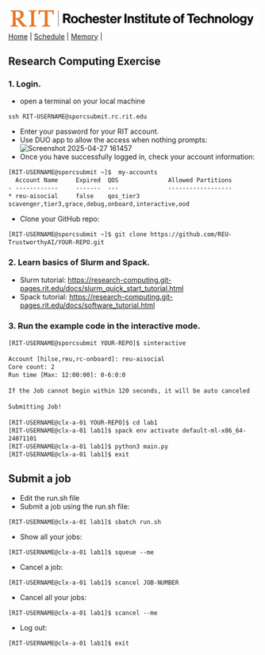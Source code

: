 [<img width=900 src="../img/logo_rit.png?raw=yes">](../README.md)   
[Home](../README.md) |
[Schedule](../schedule.md) |
[Memory](../memory.md) |

## Research Computing Exercise

### 1. Login.
- open a terminal on your local machine
```
ssh RIT-USERNAME@sporcsubmit.rc.rit.edu
```
- Enter your password for your RIT account.
- Use DUO app to allow the access when nothing prompts:
![Screenshot 2025-04-27 161457](https://github.com/user-attachments/assets/781923b0-6b02-47e9-a58b-247ce56938f4)
- Once you have successfully logged in, check your account information:
```
[RIT-USERNAME@sporcsubmit ~]$  my-accounts
  Account Name     Expired  QOS              Allowed Partitions
- ------------     -------  ---              ------------------
* reu-aisocial     false    qos_tier3        scavenger,tier3,grace,debug,onboard,interactive,ood
```
- Clone your GitHub repo:
```
[RIT-USERNAME@sporcsubmit ~]$ git clone https://github.com/REU-TrustworthyAI/YOUR-REPO.git
```
### 2. Learn basics of Slurm and Spack.
- Slurm tutorial: https://research-computing.git-pages.rit.edu/docs/slurm_quick_start_tutorial.html
- Spack tutorial: https://research-computing.git-pages.rit.edu/docs/software_tutorial.html

### 3. Run the example code in the interactive mode.
```
[RIT-USERNAME@sporcsubmit YOUR-REPO]$ sinteractive

Account [hilse,reu,rc-onboard]: reu-aisocial
Core count: 2
Run time [Max: 12:00:00]: 0-6:0:0

If the Job cannot begin within 120 seconds, it will be auto canceled

Submitting Job!

[RIT-USERNAME@clx-a-01 YOUR-REPO]$ cd lab1
[RIT-USERNAME@clx-a-01 lab1]$ spack env activate default-ml-x86_64-24071101
[RIT-USERNAME@clx-a-01 lab1]$ python3 main.py
[RIT-USERNAME@clx-a-01 lab1]$ exit
```
## Submit a job
- Edit the run.sh file
- Submit a job using the run.sh file:
```
[RIT-USERNAME@clx-a-01 lab1]$ sbatch run.sh
```
- Show all your jobs:
```
[RIT-USERNAME@clx-a-01 lab1]$ squeue --me
```
- Cancel a job:
```
[RIT-USERNAME@clx-a-01 lab1]$ scancel JOB-NUMBER
```
- Cancel all your jobs:
```
[RIT-USERNAME@clx-a-01 lab1]$ scancel --me
```
- Log out:
```
[RIT-USERNAME@clx-a-01 lab1]$ exit
```
 
